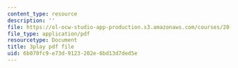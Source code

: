 ```yaml
---
content_type: resource
description: ''
file: https://ol-ocw-studio-app-production.s3.amazonaws.com/courses/20-219-becoming-the-next-bill-nye-writing-and-hosting-the-educational-show-january-iap-2015/6b070fc9e73d9123202e6bd13d7ded5e_rcRAb0-vc60.pdf
file_type: application/pdf
resourcetype: Document
title: 3play pdf file
uid: 6b070fc9-e73d-9123-202e-6bd13d7ded5e
---
```

